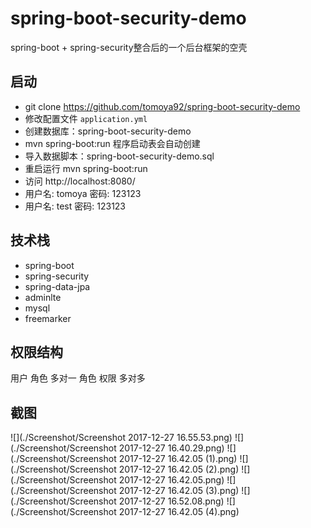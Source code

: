 # spring-boot-security-demo
spring-boot + spring-security整合后的一个后台框架的空壳

## 启动

- git clone https://github.com/tomoya92/spring-boot-security-demo
- 修改配置文件 `application.yml`
- 创建数据库：spring-boot-security-demo
- mvn spring-boot:run 程序启动表会自动创建
- 导入数据脚本：spring-boot-security-demo.sql
- 重启运行 mvn spring-boot:run
- 访问 http://localhost:8080/
- 用户名: tomoya 密码: 123123
- 用户名: test 密码: 123123

## 技术栈

- spring-boot
- spring-security
- spring-data-jpa
- adminlte
- mysql
- freemarker

## 权限结构

用户 角色 多对一
角色 权限 多对多

## 截图

![](./Screenshot/Screenshot 2017-12-27 16.55.53.png)
![](./Screenshot/Screenshot 2017-12-27 16.40.29.png)
![](./Screenshot/Screenshot 2017-12-27 16.42.05 (1).png)
![](./Screenshot/Screenshot 2017-12-27 16.42.05 (2).png)
![](./Screenshot/Screenshot 2017-12-27 16.42.05.png)
![](./Screenshot/Screenshot 2017-12-27 16.42.05 (3).png)
![](./Screenshot/Screenshot 2017-12-27 16.52.08.png)
![](./Screenshot/Screenshot 2017-12-27 16.42.05 (4).png)

